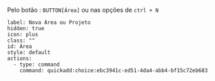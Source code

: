 Pelo botão : `BUTTON[Área]`     ou nas opções de `ctrl + N` 

```meta-bind-button
label: Nova Área ou Projeto
hidden: true
icon: plus
class: ""
id: Área
style: default
actions:
  - type: command
    command: quickadd:choice:ebc3941c-ed51-4da4-abb4-bf15c72eb683
```

